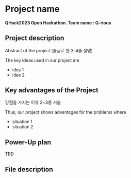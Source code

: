 
# Project name
#### QHack2023 Open Hackathon. Team name : Q-rious


## Project description
Abstract of the project
(줄글로 한 3-4줄 설명)

The key ideas used in our project are
- idea 1
- idea 2

## Key advantages of the Project
강점을 가지는 이유 2~3중 서술

Thus, our project shows advantages for the problems where
- situation 1
- situation 2

## Power-Up plan
TBD


## File description
